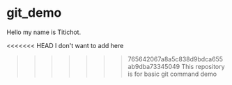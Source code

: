 # git_demo


Hello my name is Titichot.

<<<<<<< HEAD
I don't want to add here
>>>>>>> 765642067a8a5c838d9bdca655ab9dba73345049
This repository is for basic git command demo
